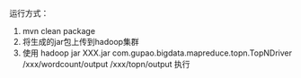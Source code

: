 运行方式：

1. mvn clean package
2. 将生成的jar包上传到hadoop集群
3. 使用 hadoop jar XXX.jar com.gupao.bigdata.mapreduce.topn.TopNDriver /xxx/wordcount/output /xxx/topn/output 执行